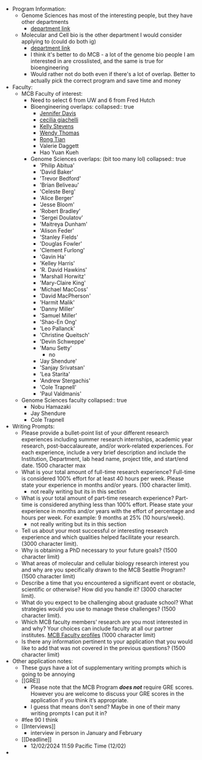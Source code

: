 - Program Information:
	- Genome Sciences has most of the interesting people, but they have other departments
		- [department link](https://www.gs.washington.edu/index.htm)
	- Molecular and Cell bio is the other department I would consider applying to (could do both ig)
		- [department link](https://mcb-seattle.edu/)
		- I think it's better to do MCB - a lot of the genome bio people I am interested in are crosslisted, and the same is true for bioengineering
		- Would rather not do both even if there's a lot of overlap. Better to actually pick the correct program and save time and money
- Faculty:
	- MCB Faculty of interest:
		- Need to select 6 from UW and 6 from Fred Hutch
		- Bioengineering overlaps:
		  collapsed:: true
			- [Jennifer Davis](https://mcb-seattle.edu/faculty_profiles/davis-jennifer/)
			- [cecilia giachelli](https://mcb-seattle.edu/faculty_profiles/giachelli-cecilia/)
			- [Kelly Stevens](https://mcb-seattle.edu/faculty_profiles/stevens-kelly/)
			- [Wendy Thomas](https://mcb-seattle.edu/faculty_profiles/thomas-wendy/)
			- [Rong Tian](https://mcb-seattle.edu/faculty_profiles/tian-rong/)
			- Valerie Daggett
			- Hao Yuan Kueh
		- Genome Sciences overlaps: (bit too many lol)
		  collapsed:: true
			- 'Philip Abitua'
			- 'David Baker'
			- 'Trevor Bedford'
			- 'Brian Beliveau'
			- 'Celeste Berg'
			- 'Alice Berger'
			- 'Jesse Bloom'
			- 'Robert Bradley'
			- 'Sergei Doulatov'
			- 'Maitreya Dunham'
			- 'Alison Feder'
			- 'Stanley Fields'
			- 'Douglas Fowler'
			- 'Clement Furlong'
			- 'Gavin Ha'
			- 'Kelley Harris'
			- 'R. David Hawkins'
			- 'Marshall Horwitz'
			- 'Mary-Claire King'
			- 'Michael MacCoss'
			- 'David MacPherson'
			- 'Harmit Malik'
			- 'Danny Miller'
			- 'Samuel Miller'
			- 'Shao-En Ong'
			- 'Leo Pallanck'
			- 'Christine Queitsch'
			- 'Devin Schweppe'
			- 'Manu Setty'
				- no
			- 'Jay Shendure'
			- 'Sanjay Srivatsan'
			- 'Lea Starita'
			- 'Andrew Stergachis'
			- 'Cole Trapnell'
			- 'Paul Valdmanis'
	- Genome Sciences faculty
	  collapsed:: true
		- Nobu Hamazaki
		- Jay Shendure
		- Cole Trapnell
- Writing Prompts:
	- Please provide a bullet-point list of your different research experiences including summer research internships, academic year research, post-baccalaureate, and/or work-related experiences. For each experience, include a very brief description and include the Institution, Department, lab head name, project title, and start/end date.
	  1500 character max
	- What is your total amount of full-time research experience? Full-time is considered 100% effort for at least 40 hours per week. Please state your experience in months and/or years. (100 character limit).
		- not really writing but its in this section
	- What is your total amount of part-time research experience? Part-time is considered anything less than 100% effort. Please state your experience in months and/or years with the effort of percentage and hours per week. For example: 9 months at 25% (10 hours/week).
		- not really writing but its in this section
	- Tell us about your most successful or interesting research experience and which qualities helped facilitate your research. (3000 character limit).
	- Why is obtaining a PhD necessary to your future goals? (1500 character limit)
	- What areas of molecular and cellular biology research interest you and why are you specifically drawn to the MCB Seattle Program? (1500 character limit)
	- Describe a time that you encountered a significant event or obstacle, scientific or otherwise? How did you handle it? (3000 character limit).
	- What do you expect to be challenging about graduate school? What strategies would you use to manage these challenges? (1500 character limit).
	- Which MCB faculty members’ research are you most interested in and why? Your choices can include faculty at all our partner institutes. [MCB Faculty profiles](https://mcb-seattle.edu/directory/faculty/) (1000 character limit)
	- Is there any information pertinent to your application that you would like to add that was not covered in the previous questions? (1500 character limit)
- Other application notes:
	- These guys have a lot of supplementary writing prompts which is going to be annoying
	- [[GRE]]
		- Please note that the MCB Program ***does not*** require GRE scores. However you are welcome to discuss your GRE scores in the application if you think it’s appropriate.
		- I guess that means don't send? Maybe in one of their many writing prompts I can put it in?
	- #fee 90 I think
	- [[Interviews]]
		- interview in person in January and February
	- [[Deadline]]
		- 12/02/2024 11:59 Pacific Time (12/02)
-